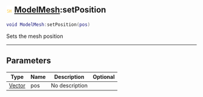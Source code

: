 ## ![shared](../../.gitbook/assets/shared.png) [ModelMesh](./readme/modelmesh.md):setPosition

```lua
void ModelMesh:setPosition(pos)
```

Sets the mesh position

------
## Parameters

| Type   | Name | Description | Optional |
| ------ | ---- | ----------- | -------: |
| [Vector](./readme/vector.md) | pos | No description |  |

